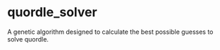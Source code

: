 # quordle_solver
A genetic algorithm designed to calculate the best possible guesses to solve quordle.
